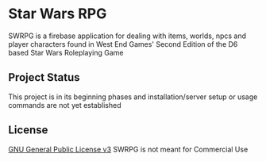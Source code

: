 # Star Wars RPG
SWRPG is a firebase application for dealing with items, worlds, npcs and player characters found in West End Games' Second Edition of the D6 based Star Wars Roleplaying Game

## Project Status
This project is in its beginning phases and installation/server setup or usage commands are not yet established

## License
[GNU General Public License v3](https://fsf.org/)
SWRPG is not meant for Commercial Use